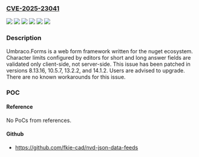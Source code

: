 ### [CVE-2025-23041](https://cve.mitre.org/cgi-bin/cvename.cgi?name=CVE-2025-23041)
![](https://img.shields.io/static/v1?label=Product&message=Umbraco.Forms.Issues&color=blue)
![](https://img.shields.io/static/v1?label=Version&message=%3C%208.13.16%20&color=brightgreen)
![](https://img.shields.io/static/v1?label=Version&message=%3E%3D%2010.0.0%2C%20%3C%2010.5.7%20&color=brightgreen)
![](https://img.shields.io/static/v1?label=Version&message=%3E%3D%2011.0.0%2C%20%3C%2013.2.2%20&color=brightgreen)
![](https://img.shields.io/static/v1?label=Version&message=%3E%3D%2014.0.0%2C%20%3C%2014.1.2%20&color=brightgreen)
![](https://img.shields.io/static/v1?label=Vulnerability&message=CWE-20%3A%20Improper%20Input%20Validation&color=brightgreen)

### Description

Umbraco.Forms is a web form framework written for the nuget ecosystem. Character limits configured by editors for short and long answer fields are validated only client-side, not server-side. This issue has been patched in versions 8.13.16, 10.5.7, 13.2.2, and 14.1.2. Users are advised to upgrade. There are no known workarounds for this issue.

### POC

#### Reference
No PoCs from references.

#### Github
- https://github.com/fkie-cad/nvd-json-data-feeds

